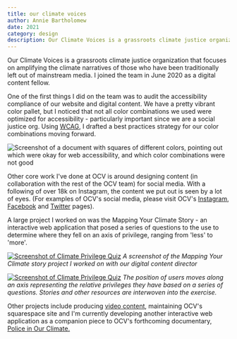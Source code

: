 ```yaml
---
title: our climate voices
author: Annie Bartholomew
date: 2021
category: design
description: Our Climate Voices is a grassroots climate justice organization that focuses on amplifying the climate narratives of those who have been traditionally left out of mainstream media. I joined the team in June 2020 as a digital content fellow.
---
```


Our Climate Voices is a grassroots climate justice organization that focuses on amplifying the climate narratives of those who have been traditionally left out of mainstream media. I joined the team in June 2020 as a digital content fellow. 

One of the first things I did on the team was to audit the accessibility compliance of our website and digital content. We have a pretty vibrant color pallet, but I noticed that not all color combinations we used were optimized for accessibility - particularly important since we are a social justice org. Using [WCAG](https://www.w3.org/WAI/standards-guidelines/wcag/), I drafted a best practices strategy for our color combinations moving forward. 

![Screenshot of a document with squares of different colors, pointing out which were okay for web accessibility, and which color combinations were not good](assets/images/webAccessibility.png)

Other core work I've done at OCV is around designing content (in collaboration with the rest of the OCV team) for social media. With a following of over 18k on Instagram, the content we put out is seen by a lot of eyes. (For examples of OCV's social media, please visit OCV's [Instagram](https://www.instagram.com/ourclimatevoices/), [Facebook](https://www.facebook.com/ourclimatevoices) and [Twitter](https://twitter.com/Climate__Voices) pages). 

A large project I worked on was the Mapping Your Climate Story - an interactive web application that posed a series of questions to the use to determine where they fell on an axis of privilege, ranging from 'less' to 'more'. 

[![Screenshot of Climate Privilege Quiz](assets/images/ClimatePrivilege.png)](https://climate-privilege-checker.superhi.com/checker.html)
*A screenshot of the Mapping Your Climate story project I worked on with our digital content director*

[![Screenshot of Climate Privilege Quiz](assets/images/ClimatePrivilege2.png)](https://climate-privilege-checker.superhi.com/checker.html)
*The position of users moves along an axis representing the relative privileges they have based on a series of questions. Stories and other resources are interwoven into the exercise.*

Other projects include producing [video content](https://www.ourclimatevoices.org/2020/sheila), maintaining OCV's squarespace site and I'm currently developing another interactive web application as a companion piece to OCV's forthcoming documentary, [Police in Our Climate.](https://www.ourclimatevoices.org/pioc)


